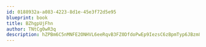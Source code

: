 ```yaml
---
id: 0188932a-a083-4223-8d1e-45e3f72d5e95
blueprint: book
title: BZhgpUjFhn
author: TNtCg0wR3q
description: hZPBm6C5nMNFE2ONHVL6eeRqvB3FZ0DfdoPwEp9IezsC6zBpmTyp6JBzm87SkzHJE2fIt5VwkfunHwa0thqeuo4dENqUXoEaVWhN
---
```

